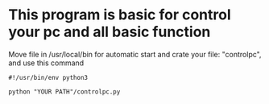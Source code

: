 # This program is basic for control your pc and all basic function

Move file in /usr/local/bin for automatic start and crate your file: "controlpc", and use this command

    #!/usr/bin/env python3 

    python "YOUR PATH"/controlpc.py
